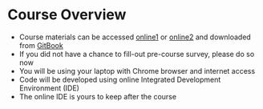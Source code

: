 # Course Overview

* Course materials can be accessed [online1](http://fe-intro-courseware.surge.sh/) or [online2](https://vkhazin.gitbooks.io/fe-intro-courseware/) and downloaded from [GitBook](https://legacy.gitbook.com/download/pdf/book/vkhazin/fe-intro-courseware)
* If you did not have a chance to fill-out pre-course survey, please do so now
* You will be using your laptop with Chrome browser and internet access
* Code  will be developed using online Integrated Development Environment \(IDE\)
* The online IDE is yours to keep after the course



